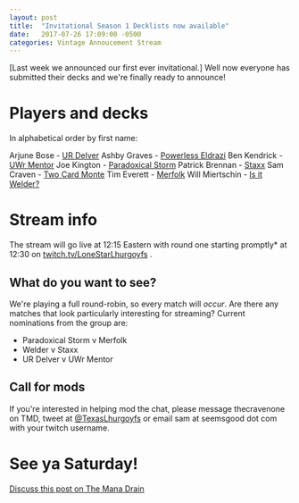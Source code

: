 ```yaml
---
layout: post
title:  "Invitational Season 1 Decklists now available"
date:   2017-07-26 17:09:00 -0500
categories: Vintage Annoucement Stream
---
```


[Last week we announced our first ever invitational.] Well now everyone has submitted their decks and we're finally ready to announce!

# Players and decks

In alphabetical order by first name:

Arjune Bose - [UR Delver](https://www.mtggoldfish.com/deck/711531)
Ashby Graves - [Powerless Eldrazi](https://www.mtggoldfish.com/deck/712476)
Ben Kendrick - [UWr Mentor](https://www.mtggoldfish.com/deck/712477)
Joe Kington - [Paradoxical Storm](https://www.mtggoldfish.com/deck/712478)
Patrick Brennan - [Staxx](https://www.mtggoldfish.com/deck/712479)
Sam Craven - [Two Card Monte](https://www.mtggoldfish.com/deck/711592)
Tim Everett - [Merfolk](https://www.mtggoldfish.com/deck/712482)
Will Miertschin - [Is it Welder?](https://www.mtggoldfish.com/deck/711630)

# Stream info

The stream will go live at 12:15 Eastern with round one starting promptly\* at 12:30 on [twitch.tv/LoneStarLhurgoyfs](https://www.twitch.tv/lonestarlhurgoyfs) .

## What do you want to see?

We're playing a full round-robin, so every match will *occur*. Are there any matches that look particularly interesting for streaming? Current nominations from the group are:

* Paradoxical Storm v Merfolk
* Welder v Staxx
* UR Delver v UWr Mentor

## Call for mods

If you're interested in helping mod the chat, please message thecravenone on TMD, tweet at [@TexasLhurgoyfs](https://twitter.com/texaslhurgoyfs) or email sam at seemsgood dot com with your twitch username.

# See ya Saturday!

[Discuss this post on The Mana Drain](http://themanadrain.com/topic/1347/lone-star-lhurgoyfs-season-1-invitational-july-29th/3)